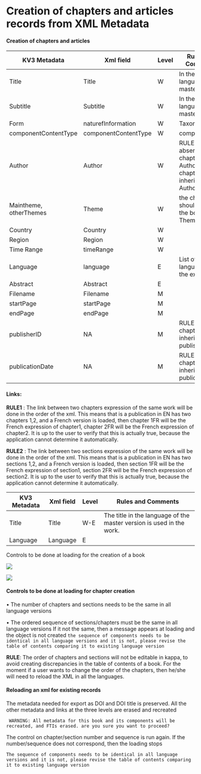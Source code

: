 Creation of chapters and articles records from XML Metadata
===========================================================

#### Creation of chapters and articles


|    KV3 Metadata              |    Xml field               |    Level    |    Rules and Comments                                                                            |
|------------------------------|----------------------------|-------------|--------------------------------------------------------------------------------------------------|
|    Title                     |    Title                   |    W        |    In the first language of the master version                                                   |
|    Subtitle                  |    Subtitle                |    W        |    In the first language of the master version                                                   |
|    Form                      |    naturefInformation      |    W        |    Taxonmy Form                                                                                  |
|    componentContentType      |    componentContentType    |    W        |    componenttype                                                                                 |
|    Author                    |    Author                  |    W        |    RULE: In the absence of a chapter AuthorID, the   chapter should inherit the book AuthorID    |
|    Maintheme, otherThemes    |    Theme                   |    W        |    the chapter should inherit the book Themes                                                    |
|    Country                   |    Country                 |    W        |                                                                                                  |
|    Region                    |    Region                  |    W        |                                                                                                  |
|    Time Range                |    timeRange               |    W        |                                                                                                  |
|    Language                  |    language                |    E        |    List of languagesof the expression                                                            |
|    Abstract                  |    Abstract                |    E        |                                                                                                  |
|    Filename                  |    Filename                |    M        |                                                                                                  |
|    startPage                 |    startPage               |    M        |                                                                                                  |
|    endPage                   |    endPage                 |    M        |                                                                                                  |
|    publisherID               |    NA                      |    M        |    RULE: The chapter should inherit the book publisherID                                         |
|    publicationDate           |    NA                      |    M        |    RULE: The chapter should inherit the book publicationDate                                     |

#### Links:

**RULE1** : The link between two chapters expression of the same work will be done in the order of the xml.
This means that is a publication in EN has two chapters 1,2, and a French version is loaded, then chapter 1FR will be the French expression of chapter1, chapter 2FR will be the French expression of chapter2. It is up to the user to verify that this is actually true, because the application cannot determine it automatically.

**RULE2** : The link between two sections expression of the same work will be done in the order of the xml.
This means that is a publication in EN has two sections 1,2, and a French version is loaded, then section 1FR will be the French expression of section1, section 2FR will be the French expression of section2. It is up to the user to verify that this is actually true, because the application cannot determine it automatically.


|    KV3 Metadata    |    Xml field    |    Level    |    Rules and Comments                                                        |
|--------------------|-----------------|-------------|------------------------------------------------------------------------------|
|    Title           |    Title        |    W-E      |    The title in the language of the master version is   used in the work.    |
|    Language        |    Language     |    E   |                |


Controls to be done at loading for the creation of a book

![](specs/BookLoading.jpg)

![](specs/Standalone.jpg)

#### Controls to be done at loading for chapter creation

•	The number of chapters and sections needs to be the same in all language versions

•	The ordered sequence of sections/chapters must be the same in all language versions
If it not the same, then a message appears at loading and the object is not created
`the sequence of components needs to be identical in all language versions and it is not, please revise the table of contents comparing it to existing language version`

**RULE**: The order of chapters and sections will not be editable in kappa, to avoid creating discrepancies in the table of contents of a book. For the moment if a user wants to change the order of the chapters, then he/she will need to reload the XML in all the languages.

#### Reloading an xml for existing records
The metadata needed for export as DOI and DOI title is preserved.
All the other metadata and links at the three levels are erased and recreated

` WARNING: All metadata for this book and its components will be recreated, and FTIs erased. are you sure you want to proceed?`

The control on chapter/section number and sequence is run again. If the number/sequence does not correspond, then the loading stops

`The sequence of components needs to be identical in all language versions and it is not, please revise the table of contents comparing it to existing language version`
